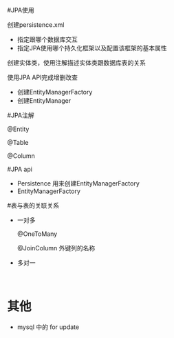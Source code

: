 



#JPA使用

创建persistence.xml

- 指定跟哪个数据库交互
- 指定JPA使用哪个持久化框架以及配置该框架的基本属性

创建实体类，使用注解描述实体类跟数据库表的关系

使用JPA API完成增删改查

- 创建EntityManagerFactory
- 创建EntityManager





#JPA注解

@Entity

@Table

@Column





#JPA api

- Persistence 用来创建EntityManagerFactory
- EntityManagerFactory 





#表与表的关联关系

- 一对多

  @OneToMany

  @JoinColumn 外键列的名称

  

- 多对一

  ​	



# 其他

- mysql 中的 for update

  



